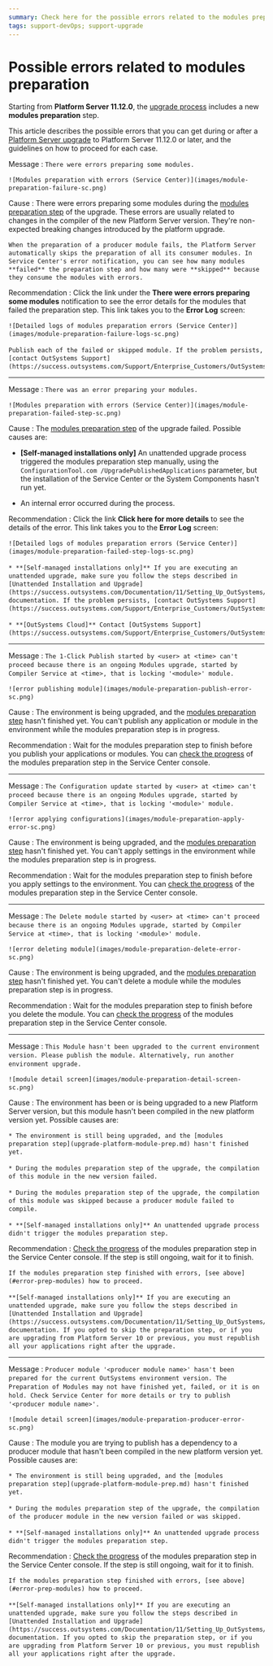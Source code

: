 ```yaml
---
summary: Check here for the possible errors related to the modules preparation step when upgrading your OutSystems environment to a new Platform Server version, and how to proceed for each case.
tags: support-devOps; support-upgrade
---
```


# Possible errors related to modules preparation

Starting from **Platform Server 11.12.0**, the [upgrade process](upgrade-platform.md) includes a new **modules preparation** step.

This article describes the possible errors that you can get during or after a [Platform Server upgrade](upgrade-platform.md) to Platform Server 11.12.0 or later, and the guidelines on how to proceed for each case.

<a id="error-prep-modules"></a>

Message
:   `There were errors preparing some modules.`

    ![Modules preparation with errors (Service Center)](images/module-preparation-failure-sc.png)

Cause
:   There were errors preparing some modules during the [modules preparation step](upgrade-platform-module-prep.md) of the upgrade. These errors are usually related to changes in the compiler of the new Platform Server version. They're non-expected breaking changes introduced by the platform upgrade.

    When the preparation of a producer module fails, the Platform Server automatically skips the preparation of all its consumer modules. In Service Center's error notification, you can see how many modules **failed** the preparation step and how many were **skipped** because they consume the modules with errors.

Recommendation
:   Click the link under the **There were errors preparing some modules** notification to see the error details for the modules that failed the preparation step. This link takes you to the **Error Log** screen:

    ![Detailed logs of modules preparation errors (Service Center)](images/module-preparation-failure-logs-sc.png)

    Publish each of the failed or skipped module. If the problem persists, [contact OutSystems Support](https://success.outsystems.com/Support/Enterprise_Customers/OutSystems_Support/01_Contact_OutSystems_technical_support).

---

Message
:   `There was an error preparing your modules.`

    ![Modules preparation with errors (Service Center)](images/module-preparation-failed-step-sc.png)

Cause
:   The [modules preparation step](upgrade-platform-module-prep.md) of the upgrade failed. Possible causes are:

  * **[Self-managed installations only]** An unattended upgrade process triggered the modules preparation step manually, using the `ConfigurationTool.com /UpgradePublishedApplications` parameter, but the installation of the Service Center or the System Components hasn't run yet.
    
  * An internal error occurred during the process.

Recommendation
:   Click the link **Click here for more details** to see the details of the error. This link takes you to the **Error Log** screen:

    ![Detailed logs of modules preparation errors (Service Center)](images/module-preparation-failed-step-logs-sc.png)

    * **[Self-managed installations only]** If you are executing an unattended upgrade, make sure you follow the steps described in [Unattended Installation and Upgrade](https://success.outsystems.com/Documentation/11/Setting_Up_OutSystems/Unattended_Installation_and_Upgrade#Upgrade) documentation. If the problem persists, [contact OutSystems Support](https://success.outsystems.com/Support/Enterprise_Customers/OutSystems_Support/01_Contact_OutSystems_technical_support).

    * **[OutSystems Cloud]** Contact [OutSystems Support](https://success.outsystems.com/Support/Enterprise_Customers/OutSystems_Support/01_Contact_OutSystems_technical_support).

---

Message
:   `The 1-Click Publish started by <user> at <time> can't proceed because there is an ongoing Modules upgrade, started by Compiler Service at <time>, that is locking '<module>' module.`

    ![error publishing module](images/module-preparation-publish-error-sc.png)

Cause
:   The environment is being upgraded, and the [modules preparation step](upgrade-platform-module-prep.md) hasn't finished yet. You can't publish any application or module in the environment while the modules preparation step is in progress.

Recommendation
:   Wait for the modules preparation step to finish before you publish your applications or modules. You can [check the progress](upgrade-platform-module-prep.md#progress) of the modules preparation step in the Service Center console.

---

Message
:   `The Configuration update started by <user> at <time> can't proceed because there is an ongoing Modules upgrade, started by Compiler Service at <time>, that is locking '<module>' module.`

    ![error applying configurations](images/module-preparation-apply-error-sc.png)

Cause
:   The environment is being upgraded, and the [modules preparation step](upgrade-platform-module-prep.md) hasn't finished yet. You can't apply settings in the environment while the modules preparation step is in progress.

Recommendation
:   Wait for the modules preparation step to finish before you apply settings to the environment. You can [check the progress](upgrade-platform-module-prep.md#progress) of the modules preparation step in the Service Center console.

---

Message
:   `The Delete module started by <user> at <time> can't proceed because there is an ongoing Modules upgrade, started by Compiler Service at <time>, that is locking '<module>' module.`

    ![error deleting module](images/module-preparation-delete-error-sc.png)

Cause
:   The environment is being upgraded, and the [modules preparation step](upgrade-platform-module-prep.md) hasn't finished yet. You can't delete a module while the modules preparation step is in progress.

Recommendation
:   Wait for the modules preparation step to finish before you delete the module. You can [check the progress](upgrade-platform-module-prep.md#progress) of the modules preparation step in the Service Center console.

---

Message
:   `This Module hasn't been upgraded to the current environment version. Please publish the module. Alternatively, run another environment upgrade.`

    ![module detail screen](images/module-preparation-detail-screen-sc.png)

Cause
:   The environment has been or is being upgraded to a new Platform Server version, but this module hasn't been compiled in the new platform version yet. Possible causes are:

    * The environment is still being upgraded, and the [modules preparation step](upgrade-platform-module-prep.md) hasn't finished yet.

    * During the modules preparation step of the upgrade, the compilation of this module in the new version failed.

    * During the modules preparation step of the upgrade, the compilation of this module was skipped because a producer module failed to compile.

    * **[Self-managed installations only]** An unattended upgrade process didn't trigger the modules preparation step.

Recommendation
:   [Check the progress](upgrade-platform-module-prep.md#progress) of the modules preparation step in the Service Center console. If the step is still ongoing, wait for it to finish.

    If the modules preparation step finished with errors, [see above](#error-prep-modules) how to proceed.

    **[Self-managed installations only]** If you are executing an unattended upgrade, make sure you follow the steps described in [Unattended Installation and Upgrade](https://success.outsystems.com/Documentation/11/Setting_Up_OutSystems/Unattended_Installation_and_Upgrade#Upgrade) documentation. If you opted to skip the preparation step, or if you are upgrading from Platform Server 10 or previous, you must republish all your applications right after the upgrade.

---

Message
:   `Producer module '<producer module name>' hasn't been prepared for the current OutSystems environment version. The Preparation of Modules may not have finished yet, failed, or it is on hold. Check Service Center for more details or try to publish '<producer module name>'.`

    ![module detail screen](images/module-preparation-producer-error-sc.png)

Cause
:   The module you are trying to publish has a dependency to a producer module that hasn't been compiled in the new platform version yet. Possible causes are:

    * The environment is still being upgraded, and the [modules preparation step](upgrade-platform-module-prep.md) hasn't finished yet.

    * During the modules preparation step of the upgrade, the compilation of the producer module in the new version failed or was skipped.

    * **[Self-managed installations only]** An unattended upgrade process didn't trigger the modules preparation step.

Recommendation
:   [Check the progress](upgrade-platform-module-prep.md#progress) of the modules preparation step in the Service Center console. If the step is still ongoing, wait for it to finish.

    If the modules preparation step finished with errors, [see above](#error-prep-modules) how to proceed.

    **[Self-managed installations only]** If you are executing an unattended upgrade, make sure you follow the steps described in [Unattended Installation and Upgrade](https://success.outsystems.com/Documentation/11/Setting_Up_OutSystems/Unattended_Installation_and_Upgrade#Upgrade) documentation. If you opted to skip the preparation step, or if you are upgrading from Platform Server 10 or previous, you must republish all your applications right after the upgrade.
